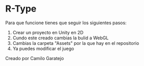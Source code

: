 # R-Type
Para que funcione tienes que seguir los siguientes pasos:
1. Crear un proyecto en Unity en 2D
2. Cundo este creado cambias la bulid a WebGL
3. Cambias la carpeta "Assets" por la que hay en el repositorio
4. Ya puedes modificar el juego

Creado por Camilo Garatejo
